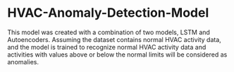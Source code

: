# HVAC-Anomaly-Detection-Model
This model was created with a combination of two models, LSTM and Autoencoders. Assuming the dataset contains normal HVAC activity data, and the model is trained to recognize normal HVAC activity data and activities with values above or below the normal limits will be considered as anomalies.
